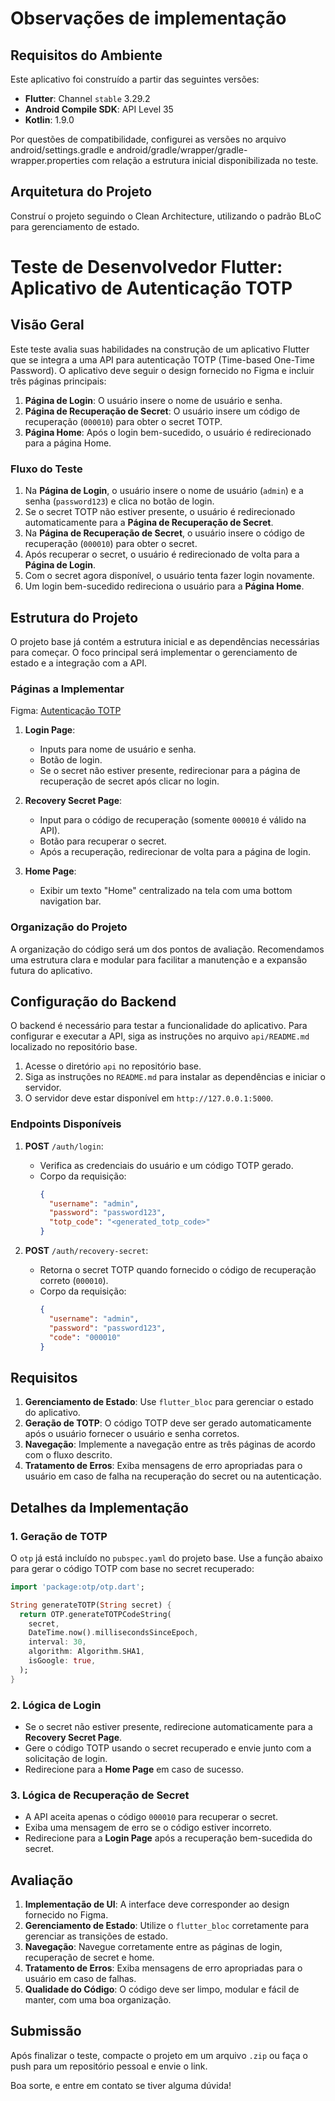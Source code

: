 # Observações de implementação

## Requisitos do Ambiente

Este aplicativo foi construído a partir das seguintes versões:

- **Flutter**: Channel `stable` 3.29.2  
- **Android Compile SDK**: API Level 35  
- **Kotlin**: 1.9.0

Por questões de compatibilidade, configurei as versões no arquivo android/settings.gradle e android/gradle/wrapper/gradle-wrapper.properties com relação a estrutura inicial disponibilizada no teste.

## Arquitetura do Projeto
Construí o projeto seguindo o Clean Architecture, utilizando o padrão BLoC para gerenciamento de estado.


# Teste de Desenvolvedor Flutter: Aplicativo de Autenticação TOTP

## Visão Geral

Este teste avalia suas habilidades na construção de um aplicativo Flutter que se integra a uma API para autenticação TOTP
(Time-based One-Time Password). O aplicativo deve seguir o design fornecido no Figma e incluir três páginas principais:

1. **Página de Login**: O usuário insere o nome de usuário e senha.
2. **Página de Recuperação de Secret**: O usuário insere um código de recuperação (`000010`) para obter o secret TOTP.
3. **Página Home**: Após o login bem-sucedido, o usuário é redirecionado para a página Home.

### Fluxo do Teste

1. Na **Página de Login**, o usuário insere o nome de usuário (`admin`) e a senha (`password123`) e clica no botão de login.
2. Se o secret TOTP não estiver presente, o usuário é redirecionado automaticamente para a **Página de Recuperação de Secret**.
3. Na **Página de Recuperação de Secret**, o usuário insere o código de recuperação (`000010`) para obter o secret.
4. Após recuperar o secret, o usuário é redirecionado de volta para a **Página de Login**.
5. Com o secret agora disponível, o usuário tenta fazer login novamente.
6. Um login bem-sucedido redireciona o usuário para a **Página Home**.

## Estrutura do Projeto

O projeto base já contém a estrutura inicial e as dependências necessárias para começar. O foco principal será implementar
o gerenciamento de estado e a integração com a API.

### Páginas a Implementar

Figma: [Autenticação TOTP](https://www.figma.com/design/GcvlFrYngcezQUY78XGEmG/Flutter-Test?node-id=0-1&t=KC4t2EvVMdYyYzUW-1)

1. **Login Page**:
   - Inputs para nome de usuário e senha.
   - Botão de login.
   - Se o secret não estiver presente, redirecionar para a página de recuperação de secret após clicar no login.

2. **Recovery Secret Page**:
   - Input para o código de recuperação (somente `000010` é válido na API).
   - Botão para recuperar o secret.
   - Após a recuperação, redirecionar de volta para a página de login.

3. **Home Page**:
   - Exibir um texto "Home" centralizado na tela com uma bottom navigation bar.

### Organização do Projeto

A organização do código será um dos pontos de avaliação. Recomendamos uma estrutura clara e modular para facilitar
a manutenção e a expansão futura do aplicativo.

## Configuração do Backend

O backend é necessário para testar a funcionalidade do aplicativo. Para configurar e executar a API, siga as instruções no
arquivo `api/README.md` localizado no repositório base.

1. Acesse o diretório `api` no repositório base.
2. Siga as instruções no `README.md` para instalar as dependências e iniciar o servidor.
3. O servidor deve estar disponível em `http://127.0.0.1:5000`.

### Endpoints Disponíveis

1. **POST** `/auth/login`:
   - Verifica as credenciais do usuário e um código TOTP gerado.
   - Corpo da requisição:
     ```json
     {
       "username": "admin",
       "password": "password123",
       "totp_code": "<generated_totp_code>"
     }
     ```

2. **POST** `/auth/recovery-secret`:
   - Retorna o secret TOTP quando fornecido o código de recuperação correto (`000010`).
   - Corpo da requisição:
     ```json
     {
       "username": "admin",
       "password": "password123",
       "code": "000010"
     }
     ```

## Requisitos

1. **Gerenciamento de Estado**: Use `flutter_bloc` para gerenciar o estado do aplicativo.
2. **Geração de TOTP**: O código TOTP deve ser gerado automaticamente após o usuário fornecer o usuário e senha corretos.
3. **Navegação**: Implemente a navegação entre as três páginas de acordo com o fluxo descrito.
4. **Tratamento de Erros**: Exiba mensagens de erro apropriadas para o usuário em caso de falha na recuperação do secret
   ou na autenticação.

## Detalhes da Implementação

### 1. Geração de TOTP

O `otp` já está incluído no `pubspec.yaml` do projeto base. Use a função abaixo para gerar o código TOTP com base no secret
recuperado:

```dart
import 'package:otp/otp.dart';

String generateTOTP(String secret) {
  return OTP.generateTOTPCodeString(
    secret,
    DateTime.now().millisecondsSinceEpoch,
    interval: 30,
    algorithm: Algorithm.SHA1,
    isGoogle: true,
  );
}
```

### 2. Lógica de Login

- Se o secret não estiver presente, redirecione automaticamente para a **Recovery Secret Page**.
- Gere o código TOTP usando o secret recuperado e envie junto com a solicitação de login.
- Redirecione para a **Home Page** em caso de sucesso.

### 3. Lógica de Recuperação de Secret

- A API aceita apenas o código `000010` para recuperar o secret.
- Exiba uma mensagem de erro se o código estiver incorreto.
- Redirecione para a **Login Page** após a recuperação bem-sucedida do secret.

## Avaliação

1. **Implementação de UI**: A interface deve corresponder ao design fornecido no Figma.
2. **Gerenciamento de Estado**: Utilize o `flutter_bloc` corretamente para gerenciar as transições de estado.
3. **Navegação**: Navegue corretamente entre as páginas de login, recuperação de secret e home.
4. **Tratamento de Erros**: Exiba mensagens de erro apropriadas para o usuário em caso de falhas.
5. **Qualidade do Código**: O código deve ser limpo, modular e fácil de manter, com uma boa organização.

## Submissão

Após finalizar o teste, compacte o projeto em um arquivo `.zip` ou faça o push para um repositório pessoal e envie o link.

Boa sorte, e entre em contato se tiver alguma dúvida!

